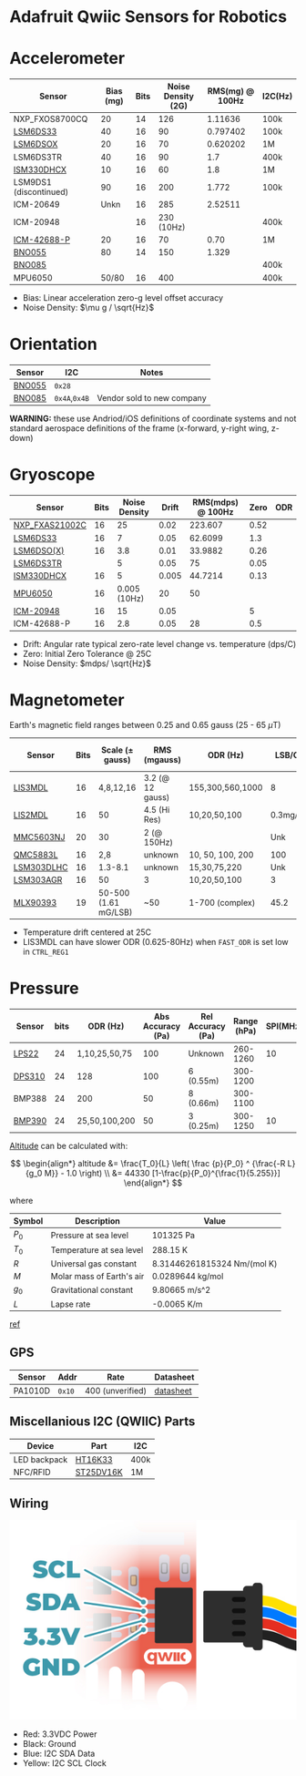 # Adafruit Qwiic Sensors for Robotics

# Accelerometer

| Sensor               | Bias (mg)  | Bits | Noise Density (2G) | RMS(mg) @ 100Hz |I2C(Hz)|
|----------------------|------------|------|--------------------|-----------------|-------|
| NXP_FXOS8700CQ       | 20         | 14   | 126                | 1.11636         | 100k  |
| [LSM6DS33][id8]      | 40         | 16   | 90                 | 0.797402        | 100k  |
| [LSM6DSOX][id2]      | 20         | 16   | 70                 | 0.620202        | 1M    |
| LSM6DS3TR            | 40         | 16   | 90                 | 1.7             | 400k  |
| [ISM330DHCX][id4]    | 10         | 16   | 60                 | 1.8             | 1M    |
|LSM9DS1 (discontinued)| 90         | 16   | 200                | 1.772           | 100k  |
| ICM-20649            | Unkn       | 16   | 285                | 2.52511         |       |
| ICM-20948            |            | 16   | 230 (10Hz)         |                 | 400k  |
| [ICM-42688-P][id7]   | 20         | 16   | 70                 | 0.70            | 1M    |
| [BNO055][id5]        | 80         | 14   | 150                | 1.329           |       |
| [BNO085][id6]        |            |      |                    |                 | 400k  |
| MPU6050              | 50/80      | 16   | 400                |                 | 400k  |

- Bias: Linear acceleration zero-g level offset accuracy
- Noise Density: $\mu g / \sqrt{Hz}$

[id2]: https://www.st.com/resource/en/datasheet/lsm6dsox.pdf
[id4]: https://www.st.com/resource/en/datasheet/ism330dhcx.pdf
[id5]: https://cdn-learn.adafruit.com/assets/assets/000/125/776/original/bst-bno055-ds000.pdf?1698865246
[id6]: https://www.ceva-dsp.com/wp-content/uploads/2019/10/BNO080_085-Datasheet.pdf
[id7]: https://invensense.tdk.com/wp-content/uploads/2020/04/ds-000347_icm-42688-p-datasheet.pdf
[id8]: https://www.st.com/resource/en/datasheet/lsm6ds33.pdf

# Orientation

| Sensor               | I2C  | Notes |
|----------------------|------|---|
| [BNO055][o1]         | `0x28` |   |
| [BNO085][o2]         | `0x4A`,`0x4B` | Vendor sold to new company |

[o1]: https://www.adafruit.com/product/4646
[o2]: https://www.adafruit.com/product/4754

**WARNING:** these use Andriod/iOS definitions of coordinate systems 
and not standard aerospace definitions of the frame (x-forward, y-right wing, z-down)

# Gryoscope

| Sensor               | Bits  | Noise Density | Drift | RMS(mdps) @ 100Hz | Zero | ODR |
|----------------------|-------|---------------|-------|-------------------|------|-----|
| [NXP_FXAS21002C][i1] | 16    | 25            | 0.02  | 223.607           | 0.52 |
| [LSM6DS33][i2]       | 16    | 7             | 0.05  | 62.6099           | 1.3  |
| [LSM6DSO(X)][i3]     | 16    | 3.8           | 0.01  | 33.9882           | 0.26 |
| [LSM6DS3TR][i8]      |       | 5             | 0.05  | 75                | 0.05 |
| [ISM330DHCX][i4]     | 16    | 5             | 0.005 | 44.7214           | 0.13 |
| [MPU6050][i9]        | 16    | 0.005 (10Hz)  | 20    | 50                |      |
| [ICM-20948][i10]     | 16    | 15            | 0.05  |                   | 5    |
| ICM-42688-P          | 16    | 2.8           | 0.05  | 28                | 0.5  |

- Drift: Angular rate typical zero-rate level change vs. temperature (dps/C)
- Zero: Initial Zero Tolerance @ 25C
- Noise Density: $mdps/ \sqrt{Hz}$

[i1]: https://www.adafruit.com/product/3463
[i2]: https://www.adafruit.com/product/4485
[i3]: https://www.adafruit.com/product/4517
[i4]: https://www.adafruit.com/product/4502
[i5]: https://www.adafruit.com/product/4634
[i6]: https://www.adafruit.com/product/4464
[i7]: https://www.adafruit.com/product/4646
[i8]: https://www.adafruit.com/product/4503
[i9]: https://www.adafruit.com/product/3886
[i10]: https://www.adafruit.com/product/4554

# Magnetometer

Earth's magnetic field ranges between 0.25 and 0.65 gauss (25 - 65 $\mu$T)

| Sensor          | Bits | Scale ($\pm$ gauss) | RMS (mgauss)     | ODR (Hz)         | LSB/C | Bias ($\pm$ mG)|SPI(MHz)| I2C(Hz) | Addr        |
|-----------------|------|---------------------|------------------|------------------|-------|----------------|--------|--------|-------------|
|[LIS3MDL][ds1]   | 16   | 4,8,12,16           | 3.2 (@ 12 gauss) | 155,300,560,1000 | 8     | 1 (@ 4 gauss)  | 10     | 400k   |`0x1C`,`0x1E`
|[LIS2MDL][ds2]   | 16   | 50                  | 4.5 (Hi Res)     | 10,20,50,100     |0.3mg/C| 60             | 10     | 3400k  |`0x1E`
|[MMC5603NJ][ds3] | 20   | 30                  | 2 (@ 150Hz)      |                  | Unk   |                | N/A    | 400k   |`0x30`
|[QMC5883L][ds4]  | 16   | 2,8                 | unknown          | 10, 50, 100, 200 | 100   | 10             | N/A    | 400k   |`0x1D`
|[LSM303DLHC][ds5]| 16   | 1.3-8.1             | unknown          | 15,30,75,220     | Unk   | 20             | N/A    | 400    | `0x19`
|[LSM303AGR][ds6] | 16   | 50                  | 3                | 10,20,50,100     | 3     |                | 10     | 3400k  | `0x19`
|[MLX90393][ds7]  | 19   |50-500 (1.61 mG/LSB) | ~50              | 1-700 (complex)  | 45.2  | 0?             | 10     | 3400k  | many

- Temperature drift centered at 25C
- LIS3MDL can have slower ODR (0.625-80Hz) when `FAST_ODR` is set low in `CTRL_REG1`

[ds1]: https://www.st.com/resource/en/datasheet/lis3mdl.pdf
[ds2]: https://www.st.com/resource/en/datasheet/lis2mdl.pdf
[ds3]: https://cdn-learn.adafruit.com/assets/assets/000/113/957/original/MMC5603NJ_RevB_7-12-18.pdf
[ds4]: https://www.qstcorp.com/en_comp_prod/QMC5883L
[ds5]: https://www.st.com/resource/en/datasheet/lsm303dlhc.pdf
[ds6]: https://www.st.com/resource/en/datasheet/lsm303agr.pdf
[ds7]: https://www.melexis.com/en/documents/documentation/datasheets/datasheet-mlx90393

# Pressure

| Sensor         | bits | ODR (Hz)      | Abs Accuracy (Pa) | Rel Accuracy (Pa) | Range (hPa) |SPI(MHz)| I2C (Hz) | Addr      |
|----------------|------|---------------|-------------------|-------------------|-------------|--------|----------|-----------|
| [LPS22][gds3]  | 24   | 1,10,25,50,75 | 100               | Unknown           | 260-1260    | 10     | 400k     |`0x5C`,`0x5D`      
| [DPS310][gds1] | 24   | 128           | 100               | 6 (0.55m)         | 300-1200    |        | 3.4M     |`0x76`,`0x77`
| BMP388         | 24   | 200           | 50                | 8 (0.66m)         | 300-1100    |        | 3.4M     |     
| [BMP390][gds2] | 24   | 25,50,100,200 | 50                | 3 (0.25m)         | 300-1250    | 10     | 3.4M     |`0x76`,`0x77`

[gds1]: https://www.infineon.com/dgdl/Infineon-DPS310-DataSheet-v01_01-EN.pdf?fileId=5546d462576f34750157750826c42242
[gds2]: https://www.bosch-sensortec.com/media/boschsensortec/downloads/datasheets/bst-bmp390-ds002.pdf
[gds3]: https://www.st.com/resource/en/datasheet/dm00140895.pdf

[Altitude][peqn] can be calculated with:

$$
\begin{align*}
altitude &= \frac{T_0}{L} \left( \frac {p}{P_0} ^ {\frac{-R L}{g_0 M}} - 1.0 \right) \\
         &= 44330 [1-\frac{p}{P_0}^{\frac{1}{5.255}}]
\end{align*}
$$

where 

| Symbol | Description | Value |
|--------|-------------|-------|
| $P_0$ | Pressure at sea level     | 101325 Pa |
| $T_0$ | Temperature at sea level  | 288.15 K |
| $R$   | Universal gas constant    | 8.31446261815324 Nm/(mol K) |
| $M$   | Molar mass of Earth's air | 0.0289644 kg/mol |
| $g_0$ | Gravitational constant    | 9.80665 m/s^2 |
| $L$   | Lapse rate                | -0.0065 K/m |

[ref](https://www.mide.com/air-pressure-at-altitude-calculator)

[peqn]: https://cdn-shop.adafruit.com/datasheets/BST-BMP180-DS000-09.pdf
[p1]: https://www.adafruit.com/product/4633
[p2]: https://www.adafruit.com/product/4494
[p3]: https://www.adafruit.com/product/4816
[p4]: https://www.adafruit.com/product/3966

## GPS

| Sensor  | Addr   | Rate             | Datasheet |
|---------|--------|------------------|-----------|
| PA1010D | `0x10` | 400 (unverified) | [datasheet][gps1]

[gps1]: https://cdn-learn.adafruit.com/assets/assets/000/084/295/original/CD_PA1010D_Datasheet_v.03.pdf?1573833002

## Miscellanious I2C (QWIIC) Parts

| Device | Part | I2C |
|--------|------|-----|
| LED backpack | [HT16K33][misc1]   | 400k |
| NFC/RFID     | [ST25DV16K][misc2] | 1M   |

[misc1]: https://cdn-shop.adafruit.com/datasheets/ht16K33v110.pdf
[misc2]: https://cdn-learn.adafruit.com/assets/assets/000/093/906/original/st25dv04k.pdf?1596828496

## Wiring

![](./qwiic-pinout.jpg)

- Red: 3.3VDC Power
- Black: Ground
- Blue: I2C SDA Data
- Yellow: I2C SCL Clock




